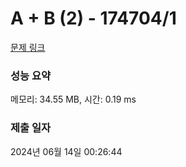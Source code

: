 # A + B (2) - 174704/1 

[문제 링크](https://level.goorm.io/exam/174704/a-b-2/quiz/1) 

### 성능 요약

메모리: 34.55 MB, 시간: 0.19 ms

### 제출 일자

2024년 06월 14일 00:26:44

